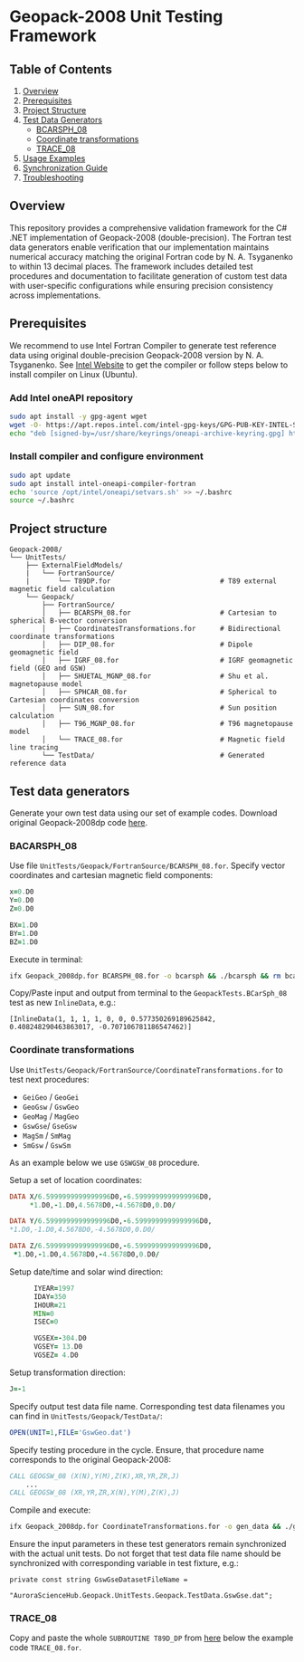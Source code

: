 # Geopack-2008 Unit Testing Framework

## Table of Contents
1. [Overview](#Overview)
2. [Prerequisites](#Prerequisites)
3. [Project Structure](#Project-Structure)
4. [Test Data Generators](#Test-Data-Generators)
   *  [BCARSPH_08](#BACARSPH_08)
   *  [Coordinate transformations](#Coordinate-transformations)
   *  [TRACE_08](#TRACE_08)
5. [Usage Examples](#usage-examples)
6. [Synchronization Guide](#synchronization-guide)
7. [Troubleshooting](#troubleshooting)

## Overview

This repository provides a comprehensive validation framework for the C# .NET implementation of Geopack-2008 (double-precision).
The Fortran test data generators enable verification that our implementation maintains numerical accuracy matching
the original Fortran code by N. A. Tsyganenko to within 13 decimal places. The framework includes detailed test procedures and documentation
to facilitate generation of custom test data with user-specific configurations while ensuring precision consistency across implementations.

## Prerequisites

We recommend to use Intel Fortran Compiler to generate test reference data using original double-precision Geopack-2008 version by N. A. Tsyganenko.
See [Intel Website](http://intel.com) to get the compiler or follow steps below to install compiler on Linux (Ubuntu).

### Add Intel oneAPI repository

```bash
sudo apt install -y gpg-agent wget
wget -O- https://apt.repos.intel.com/intel-gpg-keys/GPG-PUB-KEY-INTEL-SW-PRODUCTS.PUB | gpg --dearmor | sudo tee /usr/share/keyrings/oneapi-archive-keyring.gpg > /dev/null
echo "deb [signed-by=/usr/share/keyrings/oneapi-archive-keyring.gpg] https://apt.repos.intel.com/oneapi all main" | sudo tee /etc/apt/sources.list.d/oneAPI.list
```

### Install compiler and configure environment
```bash
sudo apt update
sudo apt install intel-oneapi-compiler-fortran
echo 'source /opt/intel/oneapi/setvars.sh' >> ~/.bashrc
source ~/.bashrc
```

## Project structure
```
Geopack-2008/
└── UnitTests/
    ├── ExternalFieldModels/
    |   └── FortranSource/
    |       └── T89DP.for                           # T89 external magnetic field calculation
    └── Geopack/
        ├── FortranSource/
        │   ├── BCARSPH_08.for                      # Cartesian to spherical B-vector conversion
        │   ├── CoordinatesTransformations.for      # Bidirectional coordinate transformations
        │   ├── DIP_08.for                          # Dipole geomagnetic field
        │   ├── IGRF_08.for                         # IGRF geomagnetic field (GEO and GSW)
        │   ├── SHUETAL_MGNP_08.for                 # Shu et al. magnetopause model
        │   ├── SPHCAR_08.for                       # Spherical to Cartesian coordinates conversion
        │   ├── SUN_08.for                          # Sun position calculation
        │   ├── T96_MGNP_08.for                     # T96 magnetopause model
        │   └── TRACE_08.for                        # Magnetic field line tracing
        └── TestData/                               # Generated reference data
```
## Test data generators
Generate your own test data using our set of example codes. Download original Geopack-2008dp code [here](https://geo.phys.spbu.ru/~tsyganenko/models/Geopack-2008_dp.for).

### BACARSPH_08
Use file `UnitTests/Geopack/FortranSource/BCARSPH_08.for`.
Specify vector coordinates and cartesian magnetic field components:
```fortran
x=0.D0
Y=0.D0
Z=0.D0

BX=1.D0
BY=1.D0
BZ=1.D0
```
Execute in terminal:
```bash
ifx Geopack_2008dp.for BCARSPH_08.for -o bcarsph && ./bcarsph && rm bcarsph
```
Copy/Paste input and output from terminal to the `GeopackTests.BCarSph_08` test as new `InlineData`, e.g.:
```
[InlineData(1, 1, 1, 1, 0, 0, 0.577350269189625842, 0.408248290463863017, -0.707106781186547462)]
```

### Coordinate transformations
Use `UnitTests/Geopack/FortranSource/CoordinateTransformations.for` to test next procedures:
- `GeiGeo` / `GeoGei`
- `GeoGsw` / `GswGeo`
- `GeoMag` / `MagGeo`
- `GswGse`/ `GseGsw`
- `MagSm` / `SmMag`
- `SmGsw` / `GswSm`

As an example below we use `GSWGSW_08` procedure.

Setup a set of location coordinates:
```fortran
DATA X/6.5999999999999996D0,-6.5999999999999996D0,
     *1.D0,-1.D0,4.5678D0,-4.5678D0,0.D0/

DATA Y/6.5999999999999996D0,-6.5999999999999996D0,
*1.D0,-1.D0,4.5678D0,-4.5678D0,0.D0/

DATA Z/6.5999999999999996D0,-6.5999999999999996D0,
 *1.D0,-1.D0,4.5678D0,-4.5678D0,0.D0/
```

Setup date/time and solar wind direction:
```fortran
      IYEAR=1997
      IDAY=350
      IHOUR=21
      MIN=0
      ISEC=0

      VGSEX=-304.D0
      VGSEY= 13.D0
      VGSEZ= 4.D0
```

Setup transformation direction:
```fortran
J=-1
```

Specify output test data file name. Corresponding test data filenames you can find in `UnitTests/Geopack/TestData/`:
```fortran
OPEN(UNIT=1,FILE='GswGeo.dat')
```

Specify testing procedure in the cycle. Ensure, that procedure name corresponds to the original Geopack-2008:
```fortran
CALL GEOGSW_08 (X(N),Y(M),Z(K),XR,YR,ZR,J)
    ...
CALL GEOGSW_08 (XR,YR,ZR,X(N),Y(M),Z(K),J)
```

Compile and execute:
```bash
ifx Geopack_2008dp.for CoordinateTransformations.for -o gen_data && ./gen_data && rm gen_data && mv GswGeo.dat ../TestData/
```

Ensure the input parameters in these test generators remain synchronized with the actual unit tests.
Do not forget that test data file name should be synchronized with corresponding variable in test fixture, e.g.:
```text
private const string GswGseDatasetFileName =
        "AuroraScienceHub.Geopack.UnitTests.Geopack.TestData.GswGse.dat";
```

### TRACE_08
Copy and paste the whole `SUBROUTINE T89D_DP` from [here](https://geo.phys.spbu.ru/~tsyganenko/models/t89/T89d_dp.for) below the example code `TRACE_08.for`.
